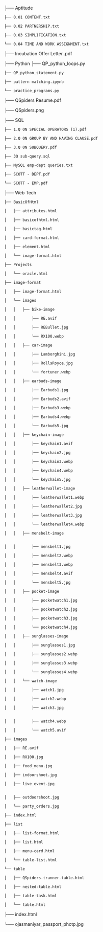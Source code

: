 ├── Aptitude

    ├── 0.01 CONTENT.txt

    ├── 0.02 PARTNERSHIP.txt

    ├── 0.03 SIMPLIFICATION.txt

    └── 0.04 TIME AND WORK ASSIGNMENT.txt

├── Incubation Offer Letter..pdf

├── Python
    ├── QP_python_loops.py

    ├── QP_python_statement.py

    ├── pattern matching.ipynb

    └── practice_programs.py

├── QSpiders Resume.pdf

├── QSpiders.png

├── SQL

    ├── 1.Q ON SPECIAL OPERATORS (1).pdf

    ├── 2.Q ON GROUP BY AND HAVING CLAUSE.pdf

    ├── 3.Q ON SUBQUERY.pdf

    ├── 3Q sub-query.sql

    ├── MySQL emp-dept queries.txt

    ├── SCOTT - DEPT.pdf

    └── SCOTT - EMP.pdf

├── Web Tech

    ├── BasicOfHtml

    │   ├── attributes.html

    │   ├── basicofhtml.html

    │   ├── basictag.html

    │   ├── card-format.html

    │   ├── element.html

    │   └── image-format.html

    ├── Projects
    
    │   └── oracle.html

    ├── image-format

    │   ├── image-format.html

    │   └── images

    │   │   ├── bike-image

    │   │       ├── RE.avif

    │   │       ├── REBullet.jpg

    │   │       └── RX100.webp

    │   │   ├── car-image

    │   │       ├── Lamborghini.jpg

    │   │       ├── RollsRoyce.jpg

    │   │       └── fortuner.webp

    │   │   ├── earbuds-image

    │   │       ├── Earbuds1.jpg

    │   │       ├── Earbuds2.avif

    │   │       ├── Earbuds3.webp

    │   │       ├── Earbuds4.webp

    │   │       └── Earbuds5.jpg

    │   │   ├── keychain-image

    │   │       ├── keychain1.avif

    │   │       ├── keychain2.jpg

    │   │       ├── keychain3.webp

    │   │       ├── keychain4.webp

    │   │       └── keychain5.jpg

    │   │   ├── leatherwallet-image

    │   │       ├── leatherwallet1.webp

    │   │       ├── leatherwallet2.jpg

    │   │       ├── leatherwallet3.jpg

    │   │       └── leatherwallet4.webp

    │   │   ├── mensbelt-image


    │   │       ├── mensbelt1.jpg

    │   │       ├── mensbelt2.webp

    │   │       ├── mensbelt3.webp

    │   │       ├── mensbelt4.avif

    │   │       └── mensbelt5.jpg

    │   │   ├── pocket-image

    │   │       ├── pocketwatch1.jpg

    │   │       ├── pocketwatch2.jpg

    │   │       ├── pocketwatch3.jpg

    │   │       └── pocketwatch4.jpg

    │   │   ├── sunglasses-image

    │   │       ├── sunglasses1.jpg

    │   │       ├── sunglasses2.webp
    
    │   │       ├── sunglasses3.webp

    │   │       └── sunglasses4.webp

    │   │   └── watch-image

    │   │       ├── watch1.jpg

    │   │       ├── watch2.webp

    │   │       ├── watch3.jpg


    │   │       ├── watch4.webp

    │   │       └── watch5.avif

    ├── images

    │   ├── RE.avif

    │   ├── RX100.jpg

    │   ├── food_menu.jpg

    │   ├── indoorshoot.jpg

    │   ├── live_event.jpg


    │   ├── outdoorshoot.jpg
    
    │   └── party_orders.jpg

    ├── index.html

    ├── list

    │   ├── list-format.html

    │   ├── list.html

    │   ├── menu-card.html

    │   └── table-list.html

    └── table

    │   ├── QSpiders-tranner-table.html

    │   ├── nested-table.html

    │   ├── table-task.html
    
    │   └── table.html

├── index.html

└── ojasmaniyar_passport_photp.jpg
